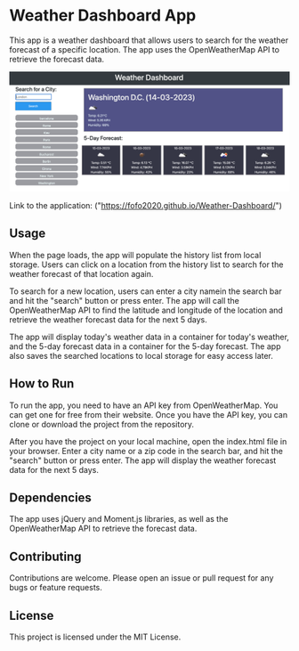 # Weather Dashboard App
This app is a weather dashboard that allows users to search for the weather forecast of a specific location. The app uses the OpenWeatherMap API to retrieve the forecast data.

![Weather Dashboard Example](./assets/WeatherDashboard.png "Weather Dashboard Example")

Link to the application: ("https://fofo2020.github.io/Weather-Dashboard/")


## Usage
When the page loads, the app will populate the history list from local storage. Users can click on a location from the history list to search for the weather forecast of that location again.

To search for a new location, users can enter a city namein the search bar and hit the "search" button or press enter. The app will call the OpenWeatherMap API to find the latitude and longitude of the location and retrieve the weather forecast data for the next 5 days.

The app will display today's weather data in a container for today's weather, and the 5-day forecast data in a container for the 5-day forecast. The app also saves the searched locations to local storage for easy access later.

## How to Run
To run the app, you need to have an API key from OpenWeatherMap. You can get one for free from their website. Once you have the API key, you can clone or download the project from the repository.

After you have the project on your local machine, open the index.html file in your browser. Enter a city name or a zip code in the search bar, and hit the "search" button or press enter. The app will display the weather forecast data for the next 5 days.

## Dependencies
The app uses jQuery and Moment.js libraries, as well as the OpenWeatherMap API to retrieve the forecast data.

## Contributing
Contributions are welcome. Please open an issue or pull request for any bugs or feature requests.

## License
This project is licensed under the MIT License.
